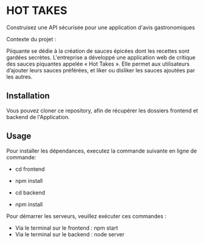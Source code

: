 # HOT TAKES #
Construisez une API sécurisée pour une application d'avis gastronomiques

Contexte du projet : 

Piiquante se dédie à la création de sauces épicées dont les recettes sont gardées
secrètes. L'entreprise a développé une application web de critique des sauces piquantes appelée « Hot Takes ». Elle permet aux utilisateurs d’ajouter leurs sauces préférées, et liker ou disliker les sauces ajoutées par les autres. 
## Installation ##

Vous pouvez cloner ce repository, afin de récupérer les dossiers frontend et backend de l'Application.

## Usage ##

Pour installer les dépendances, executez la commande suivante en ligne de commande:
- cd frontend
- npm install

- cd backend
- npm install

Pour démarrer les serveurs, veuillez exécuter ces commandes :

- Via le terminal sur le frontend : npm start
- Via le terminal sur le backend : node server

